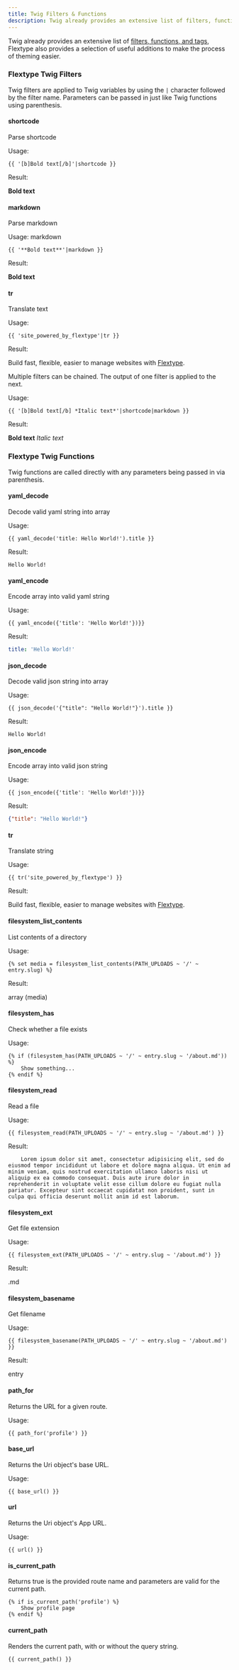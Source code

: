 ```yaml
---
title: Twig Filters & Functions
description: Twig already provides an extensive list of filters, functions, and tags, Flextype also provides a selection of useful additions to make the process of theming easier.
---
```


Twig already provides an extensive list of [filters, functions, and tags](https://twig.symfony.com/doc/2.x/), Flextype also provides a selection of useful additions to make the process of theming easier.

### Flextype Twig Filters

Twig filters are applied to Twig variables by using the `|` character followed by the filter name. Parameters can be passed in just like Twig functions using parenthesis.

#### shortcode

Parse shortcode

Usage:

```twig
{{ '[b]Bold text[/b]'|shortcode }}
```

Result:

**Bold text**

#### markdown

Parse markdown

Usage: markdown

```twig
{{ '**Bold text**'|markdown }}
```

Result:

**Bold text**

#### tr

Translate text

Usage:
```twig
{{ 'site_powered_by_flextype'|tr }}
```

Result:

Build fast, flexible, easier to manage websites with
<a href="http://flextype.org">Flextype</a>.

Multiple filters can be chained. The output of one filter is applied to the next.

Usage:
```twig
{{ '[b]Bold text[/b] *Italic text*'|shortcode|markdown }}
```

Result:

**Bold text** *Italic text*

### Flextype Twig Functions

Twig functions are called directly with any parameters being passed in via parenthesis.

#### yaml_decode

Decode valid yaml string into array

Usage:
```twig
{{ yaml_decode('title: Hello World!').title }}
```

Result:
```twig
Hello World!
```

#### yaml_encode

Encode array into valid yaml string

Usage:
```twig
{{ yaml_encode({'title': 'Hello World!'})}}
```

Result:
```yaml
title: 'Hello World!'
```

#### json_decode

Decode valid json string into array

Usage:
```twig
{{ json_decode('{"title": "Hello World!"}').title }}
```

Result:
```twig
Hello World!
```

#### json_encode

Encode array into valid json string

Usage:
```twig
{{ json_encode({'title': 'Hello World!'})}}
```

Result:
```json
{"title": "Hello World!"}
```

#### tr

Translate string

Usage:
```twig
{{ tr('site_powered_by_flextype') }}
```

Result:

Build fast, flexible, easier to manage websites with
<a href="http://flextype.org">Flextype</a>.

#### filesystem_list_contents

List contents of a directory

Usage:

```twig
{% set media = filesystem_list_contents(PATH_UPLOADS ~ '/' ~ entry.slug) %}
```

Result:

array (media)

#### filesystem_has

Check whether a file exists

Usage:
```twig
{% if (filesystem_has(PATH_UPLOADS ~ '/' ~ entry.slug ~ '/about.md')) %}
    Show something...
{% endif %}
```

#### filesystem_read

Read a file

Usage:
```twig
{{ filesystem_read(PATH_UPLOADS ~ '/' ~ entry.slug ~ '/about.md') }}
```

Result:

```
    Lorem ipsum dolor sit amet, consectetur adipisicing elit, sed do eiusmod tempor incididunt ut labore et dolore magna aliqua. Ut enim ad minim veniam, quis nostrud exercitation ullamco laboris nisi ut aliquip ex ea commodo consequat. Duis aute irure dolor in reprehenderit in voluptate velit esse cillum dolore eu fugiat nulla pariatur. Excepteur sint occaecat cupidatat non proident, sunt in culpa qui officia deserunt mollit anim id est laborum.
```

#### filesystem_ext

Get file extension

Usage:
```twig
{{ filesystem_ext(PATH_UPLOADS ~ '/' ~ entry.slug ~ '/about.md') }}
```

Result:

.md

#### filesystem_basename

Get filename

Usage:

```twig
{{ filesystem_basename(PATH_UPLOADS ~ '/' ~ entry.slug ~ '/about.md') }}
```

Result:

entry

#### path_for

Returns the URL for a given route.

Usage:
```twig
{{ path_for('profile') }}
```

#### base_url

Returns the Uri object's base URL.

Usage:
```twig
{{ base_url() }}
```

#### url

Returns the Uri object's App URL.

Usage:
```twig
{{ url() }}
```

#### is_current_path

Returns true is the provided route name and parameters are valid for the current path.
```twig
{% if is_current_path('profile') %}
    Show profile page
{% endif %}
```

#### current_path

Renders the current path, with or without the query string.
```twig
{{ current_path() }}
```
